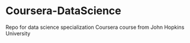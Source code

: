 Coursera-DataScience
====================

Repo for data science specialization Coursera course from John Hopkins University

